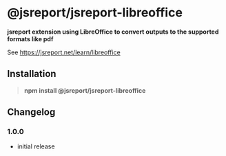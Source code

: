 # @jsreport/jsreport-libreoffice

**jsreport extension using LibreOffice to convert outputs to the supported formats like pdf**

See https://jsreport.net/learn/libreoffice

## Installation

> **npm install @jsreport/jsreport-libreoffice**

## Changelog

### 1.0.0

- initial release

